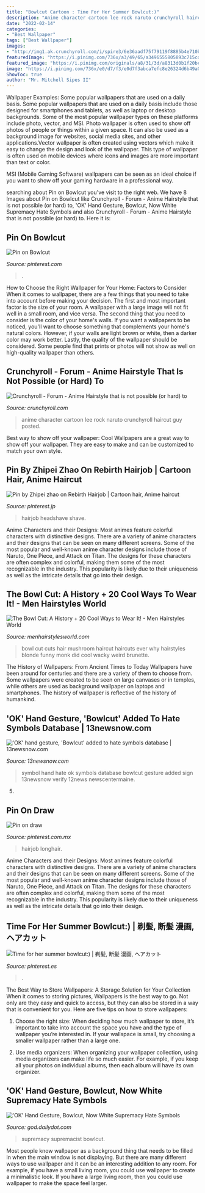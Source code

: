 ```yaml
---
title: "Bowlcut Cartoon : Time For Her Summer Bowlcut:)"
description: "Anime character cartoon lee rock naruto crunchyroll haircut guy posted"
date: "2022-02-14"
categories:
- "Best Wallpaper"
tags: ["Best Wallpaper"]
images:
- "http://img1.ak.crunchyroll.com/i/spire3/6e36aadf75f79119f8885b4e710be8ab1246163609_full.jpg"
featuredImage: "https://i.pinimg.com/736x/a3/49/65/a3496555805893c715cd7bfad02e4409.jpg"
featured_image: "https://i.pinimg.com/originals/a8/31/3d/a8313d0b1f20bcbea796b4da8fe283b8.jpg"
image: "https://i.pinimg.com/736x/e0/d7/f3/e0d7f3abca7efc8e26324d6b49a061a5.jpg"
ShowToc: true
author: "Mr. Mitchell Sipes II"
---
```



Wallpaper Examples: Some popular wallpapers that are used on a daily basis.
Some popular wallpapers that are used on a daily basis include those designed for smartphones and tablets, as well as laptop or desktop backgrounds. Some of the most popular wallpaper types on these platforms include photo, vector, and MSI. 
Photo wallpaper is often used to show off photos of people or things within a given space. It can also be used as a background image for websites, social media sites, and other applications.Vector wallpaper is often created using vectors which make it easy to change the design and look of the wallpaper. This type of wallpaper is often used on mobile devices where icons and images are more important than text or color. 

MSI (Mobile Gaming Software) wallpapers can be seen as an ideal choice if you want to show off your gaming hardware in a professional way.

	

		
searching about Pin on Bowlcut you've visit to the right web. We have 8 Images about Pin on Bowlcut like Crunchyroll - Forum - Anime Hairstyle that is not possible (or hard) to, &#039;OK&#039; Hand Gesture, Bowlcut, Now White Supremacy Hate Symbols and also Crunchyroll - Forum - Anime Hairstyle that is not possible (or hard) to. Here it is:
		
    
## Pin On Bowlcut

<img loading=lazy src="https://i.pinimg.com/736x/a3/49/65/a3496555805893c715cd7bfad02e4409.jpg" onerror="this.onerror=null;this.src='https://tse1.mm.bing.net/th?id=OIP.ArFN5-deNGkydZ1B2JCpuAHaJQ&amp;pid=15.1';" alt="Pin on Bowlcut">

_Source: pinterest.com_

>. 

	

How to Choose the Right Wallpaper for Your Home: Factors to Consider
When it comes to wallpaper, there are a few things that you need to take into account before making your decision. The first and most important factor is the size of your room. A wallpaper with a large image will not fit well in a small room, and vice versa. 
The second thing that you need to consider is the color of your home's walls. If you want a wallpapers to be noticed, you'll want to choose something that complements your home's natural colors. However, if your walls are light brown or white, then a darker color may work better. 
Lastly, the quality of the wallpaper should be considered. Some people find that prints or photos will not show as well on high-quality wallpaper than others.

    
## Crunchyroll - Forum - Anime Hairstyle That Is Not Possible (or Hard) To

<img loading=lazy src="http://img1.ak.crunchyroll.com/i/spire3/6e36aadf75f79119f8885b4e710be8ab1246163609_full.jpg" onerror="this.onerror=null;this.src='https://tse3.mm.bing.net/th?id=OIP.f0TKCvZXiTvAf6U449L8wwHaFj&amp;pid=15.1';" alt="Crunchyroll - Forum - Anime Hairstyle that is not possible (or hard) to">

_Source: crunchyroll.com_

>anime character cartoon lee rock naruto crunchyroll haircut guy posted. 

	

Best way to show off your wallpaper:
Cool Wallpapers are a great way to show off your wallpaper. They are easy to make and can be customized to match your own style.

    
## Pin By Zhipei Zhao On Rebirth Hairjob | Cartoon Hair, Anime Haircut

<img loading=lazy src="https://i.pinimg.com/originals/a8/31/3d/a8313d0b1f20bcbea796b4da8fe283b8.jpg" onerror="this.onerror=null;this.src='https://tse4.mm.bing.net/th?id=OIP.J90PMO0sZzlZDhTpKitxcQHaKh&amp;pid=15.1';" alt="Pin by Zhipei zhao on Rebirth Hairjob | Cartoon hair, Anime haircut">

_Source: pinterest.jp_

>hairjob headshave shave. 

	

Anime Characters and their Designs: Most animes feature colorful characters with distinctive designs.
There are a variety of anime characters and their designs that can be seen on many different screens. Some of the most popular and well-known anime character designs include those of Naruto, One Piece, and Attack on Titan. The designs for these characters are often complex and colorful, making them some of the most recognizable in the industry. This popularity is likely due to their uniqueness as well as the intricate details that go into their design.

    
## The Bowl Cut: A History + 20 Cool Ways To Wear It! - Men Hairstyles World

<img loading=lazy src="https://menhairstylesworld.com/wp-content/uploads/2019/05/19.-.jpg" onerror="this.onerror=null;this.src='https://tse3.mm.bing.net/th?id=OIP.m7qbGP4NTKGWTPfqFBtizwHaJY&amp;pid=15.1';" alt="The Bowl Cut: A History + 20 Cool Ways to Wear It! - Men Hairstyles World">

_Source: menhairstylesworld.com_

>bowl cut cuts hair mushroom haircut haircuts ever why hairstyles blonde funny monk did cool wacky weird brunette. 

	

The History of Wallpapers: From Ancient Times to Today
Wallpapers have been around for centuries and there are a variety of them to choose from. Some wallpapers were created to be seen on large canvases or in temples, while others are used as background wallpaper on laptops and smartphones. The history of wallpaper is reflective of the history of humankind.

    
## &#039;OK&#039; Hand Gesture, &#039;Bowlcut&#039; Added To Hate Symbols Database | 13newsnow.com

<img loading=lazy src="https://media.13newsnow.com/assets/KVUE/images/0101e155-87cc-4fc5-9989-c4dc434ad3cf/0101e155-87cc-4fc5-9989-c4dc434ad3cf_1140x641.jpg" onerror="this.onerror=null;this.src='https://tse4.mm.bing.net/th?id=OIP.3R-DKhjll0LcUJK_L6iB3gHaEK&amp;pid=15.1';" alt="&#039;OK&#039; hand gesture, &#039;Bowlcut&#039; added to hate symbols database | 13newsnow.com">

_Source: 13newsnow.com_

>symbol hand hate ok symbols database bowlcut gesture added sign 13newsnow verify 12news newscentermaine. 

	

5.

    
## Pin On Draw

<img loading=lazy src="https://i.pinimg.com/736x/e0/d7/f3/e0d7f3abca7efc8e26324d6b49a061a5.jpg" onerror="this.onerror=null;this.src='https://tse3.mm.bing.net/th?id=OIP.wDViABPM2cxdbiKmLnTUlQHaKe&amp;pid=15.1';" alt="Pin on draw">

_Source: pinterest.com.mx_

>hairjob longhair. 

	

Anime Characters and their Designs: Most animes feature colorful characters with distinctive designs.
There are a variety of anime characters and their designs that can be seen on many different screens. Some of the most popular and well-known anime character designs include those of Naruto, One Piece, and Attack on Titan. The designs for these characters are often complex and colorful, making them some of the most recognizable in the industry. This popularity is likely due to their uniqueness as well as the intricate details that go into their design.

    
## Time For Her Summer Bowlcut:) | 剃髪, 断髪 漫画, ヘアカット

<img loading=lazy src="https://i.pinimg.com/236x/a8/31/3d/a8313d0b1f20bcbea796b4da8fe283b8--comic-strips-cartoon-hair.jpg?nii=t" onerror="this.onerror=null;this.src='https://tse1.mm.bing.net/th?id=OIP.iZwQBLD-DwmftOL9T2QJSgHaKg&amp;pid=15.1';" alt="Time for her summer bowlcut:) | 剃髪, 断髪 漫画, ヘアカット">

_Source: pinterest.es_

>. 

	

The Best Way to Store Wallpapers: A Storage Solution for Your Collection
When it comes to storing pictures, Wallpapers is the best way to go. Not only are they easy and quick to access, but they can also be stored in a way that is convenient for you. Here are five tips on how to store wallpapers:
1) Choose the right size: When deciding how much wallpaper to store, it’s important to take into account the space you have and the type of wallpaper you’re interested in. If your wallspace is small, try choosing a smaller wallpaper rather than a large one.

2) Use media organizers: When organizing your wallpaper collection, using media organizers can make life so much easier. For example, if you keep all your photos on individual albums, then each album will have its own organizer.

    
## &#039;OK&#039; Hand Gesture, Bowlcut, Now White Supremacy Hate Symbols

<img loading=lazy src="https://god-dd.imgix.net/2019/09/ok-hand-gesture-white-supremacy-.jpg?fit=scale&amp;fm=pjpg&amp;h=1072&amp;ixlib=php-3.3.0&amp;w=2048&amp;wpsize=2048x2048" onerror="this.onerror=null;this.src='https://tse1.mm.bing.net/th?id=OIP.EJ0VTKT3Rgjpvof12gLCTgHaD4&amp;pid=15.1';" alt="&#039;OK&#039; Hand Gesture, Bowlcut, Now White Supremacy Hate Symbols">

_Source: god.dailydot.com_

>supremacy supremacist bowlcut. 

	

Most people know wallpaper as a background thing that needs to be filled in when the main window is not displaying. But there are many different ways to use wallpaper and it can be an interesting addition to any room. For example, if you have a small living room, you could use wallpaper to create a minimalistic look. If you have a large living room, then you could use wallpaper to make the space feel larger.

